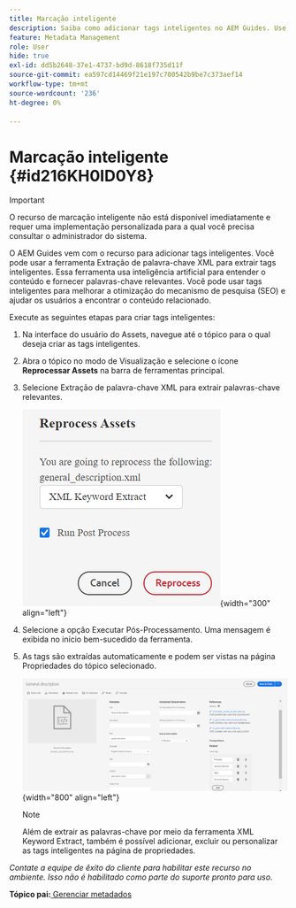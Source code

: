 ```yaml
---
title: Marcação inteligente
description: Saiba como adicionar tags inteligentes no AEM Guides. Use a ferramenta XML Keyword Extract para extrair palavras-chave relevantes.
feature: Metadata Management
role: User
hide: true
exl-id: dd5b2648-37e1-4737-bd9d-8618f735d11f
source-git-commit: ea597cd14469f21e197c700542b9be7c373aef14
workflow-type: tm+mt
source-wordcount: '236'
ht-degree: 0%

---
```


# Marcação inteligente {#id216KH0ID0Y8}

>[!IMPORTANT]
>
> O recurso de marcação inteligente não está disponível imediatamente e requer uma implementação personalizada para a qual você precisa consultar o administrador do sistema.

O AEM Guides vem com o recurso para adicionar tags inteligentes. Você pode usar a ferramenta Extração de palavra-chave XML para extrair tags inteligentes. Essa ferramenta usa inteligência artificial para entender o conteúdo e fornecer palavras-chave relevantes. Você pode usar tags inteligentes para melhorar a otimização do mecanismo de pesquisa (SEO\) e ajudar os usuários a encontrar o conteúdo relacionado.

Execute as seguintes etapas para criar tags inteligentes:

1. Na interface do usuário do Assets, navegue até o tópico para o qual deseja criar as tags inteligentes.
1. Abra o tópico no modo de Visualização e selecione o ícone **Reprocessar Assets** na barra de ferramentas principal.
1. Selecione Extração de palavra-chave XML para extrair palavras-chave relevantes.

   ![](images/smart-tag-reprocess-asset.png){width="300" align="left"}

1. Selecione a opção Executar Pós-Processamento. Uma mensagem é exibida no início bem-sucedido da ferramenta.
1. As tags são extraídas automaticamente e podem ser vistas na página Propriedades do tópico selecionado.

   ![](images/properties-smart-tags.png){width="800" align="left"}

   >[!NOTE]
   >
   > Além de extrair as palavras-chave por meio da ferramenta XML Keyword Extract, também é possível adicionar, excluir ou personalizar as tags inteligentes na página de propriedades.


*Contate a equipe de êxito do cliente para habilitar este recurso no ambiente. Isso não é habilitado como parte do suporte pronto para uso.*

**Tópico pai:**&#x200B;[&#x200B; Gerenciar metadados](manage-metadata.md)
